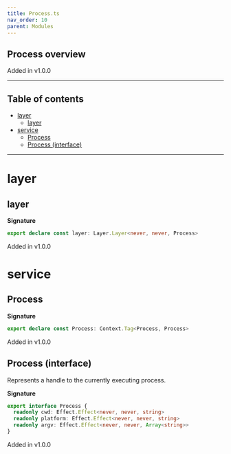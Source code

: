 ```yaml
---
title: Process.ts
nav_order: 10
parent: Modules
---
```


## Process overview

Added in v1.0.0

---

<h2 class="text-delta">Table of contents</h2>

- [layer](#layer)
  - [layer](#layer-1)
- [service](#service)
  - [Process](#process)
  - [Process (interface)](#process-interface)

---

# layer

## layer

**Signature**

```ts
export declare const layer: Layer.Layer<never, never, Process>
```

Added in v1.0.0

# service

## Process

**Signature**

```ts
export declare const Process: Context.Tag<Process, Process>
```

Added in v1.0.0

## Process (interface)

Represents a handle to the currently executing process.

**Signature**

```ts
export interface Process {
  readonly cwd: Effect.Effect<never, never, string>
  readonly platform: Effect.Effect<never, never, string>
  readonly argv: Effect.Effect<never, never, Array<string>>
}
```

Added in v1.0.0

